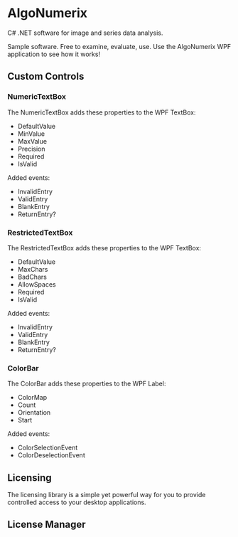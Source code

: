 # AlgoNumerix
C# .NET software for image and series data analysis.

Sample software.  Free to examine, evaluate, use.  Use the AlgoNumerix WPF application to see how it works!

## Custom Controls
### NumericTextBox
The NumericTextBox adds these properties to the WPF TextBox:

* DefaultValue
* MinValue
* MaxValue
* Precision
* Required
* IsValid

Added events:

* InvalidEntry
* ValidEntry
* BlankEntry
* ReturnEntry?

### RestrictedTextBox
The RestrictedTextBox adds these properties to the WPF TextBox:

* DefaultValue
* MaxChars
* BadChars
* AllowSpaces
* Required
* IsValid
       
Added events:

* InvalidEntry
* ValidEntry
* BlankEntry
* ReturnEntry?
        
### ColorBar
The ColorBar adds these properties to the WPF Label:

* ColorMap
* Count
* Orientation
* Start

Added events:

* ColorSelectionEvent
* ColorDeselectionEvent

## Licensing
The licensing library is a simple yet powerful way for you to provide controlled access to your desktop applications.  

## License Manager
